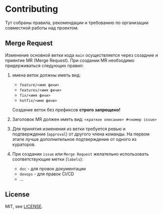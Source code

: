 # Contributing

Тут собраны правила, рекомендации и требованию по организации совместной работы над проектом.

## Merge Request

Изменение основной ветки кода `main` осуществляется через созадние и приянтие MR (Merge Request). При создании MR необзодимо придерживаться следующих правил:

1. имена веток должны иметь вид:
    * `feature/<имя фичи>`
    * `features/<имя фичи>`
    * `fix/<имя фичи>`
    * `hotfix/<имя фичи>`

    Создание веток без префиксов **строго запрещено!**

2. Заголовок MR должен иметь вид: `<краткое описание> #<номер issue>`

3. Для принятия изменения из ветки требуется ревью и подтверждение (`approval`) от другого члена команды. На первом этапе лучше дополнительное подтверждение от одного из кураторов.

4. При создании `issue` или `Merge Request` желательно использовать соответствующие метки (`labels`): 
    * `doc` - для провок документации
    * `devops` - для правок CI/CD
    * ...

## License

MIT, see [LICENSE](LICENSE).
